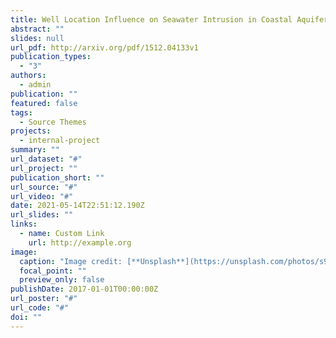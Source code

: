 ```yaml
---
title: Well Location Influence on Seawater Intrusion in Coastal Aquifers
abstract: ""
slides: null
url_pdf: http://arxiv.org/pdf/1512.04133v1
publication_types:
  - "3"
authors:
  - admin
publication: ""
featured: false
tags:
  - Source Themes
projects:
  - internal-project
summary: ""
url_dataset: "#"
url_project: ""
publication_short: ""
url_source: "#"
url_video: "#"
date: 2021-05-14T22:51:12.190Z
url_slides: ""
links:
  - name: Custom Link
    url: http://example.org
image:
  caption: "Image credit: [**Unsplash**](https://unsplash.com/photos/s9CC2SKySJM)"
  focal_point: ""
  preview_only: false
publishDate: 2017-01-01T00:00:00Z
url_poster: "#"
url_code: "#"
doi: ""
---
```

